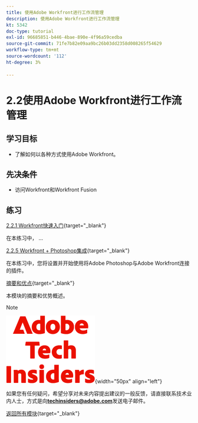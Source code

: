 ```yaml
---
title: 使用Adobe Workfront进行工作流管理
description: 使用Adobe Workfront进行工作流管理
kt: 5342
doc-type: tutorial
exl-id: 96685851-b446-4bae-890e-4f96a59cedba
source-git-commit: 71fe7b82e09aa9bc26b03dd2358d008265f54629
workflow-type: tm+mt
source-wordcount: '112'
ht-degree: 3%

---
```


# 2.2使用Adobe Workfront进行工作流管理

## 学习目标

- 了解如何以各种方式使用Adobe Workfront。

## 先决条件

- 访问Workfront和Workfront Fusion

## 练习

[2.2.1 Workfront快速入门](./ex1.md){target="_blank"}

在本练习中， ...

[2.2.5 Workfront + Photoshop集成](./ex5.md){target="_blank"}

在本练习中，您将设置并开始使用将Adobe Photoshop与Adobe Workfront连接的插件。

[摘要和优点](./summary.md){target="_blank"}

本模块的摘要和优势概述。

>[!NOTE]
>
>![技术内部人士](./../../../assets/images/techinsiders.png){width="50px" align="left"}
>
>如果您有任何疑问，希望分享对未来内容提出建议的一般反馈，请直接联系技术业内人士，方式是向&#x200B;**techinsiders@adobe.com**&#x200B;发送电子邮件。

[返回所有模块](../../../overview.md){target="_blank"}
